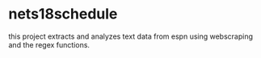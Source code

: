 # nets18schedule
this project extracts and analyzes text data from espn using webscraping and the regex functions.

